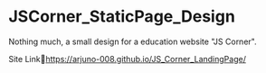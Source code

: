 # JSCorner_StaticPage_Design

Nothing much, a small design for a
education website "JS Corner".

Site Link🔗https://arjuno-008.github.io/JS_Corner_LandingPage/

